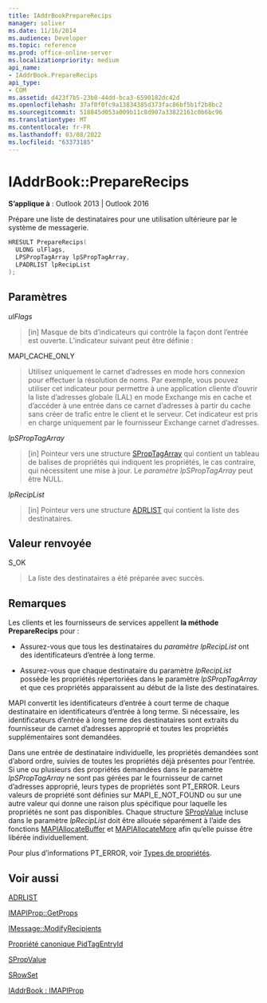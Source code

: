 ```yaml
---
title: IAddrBookPrepareRecips
manager: soliver
ms.date: 11/16/2014
ms.audience: Developer
ms.topic: reference
ms.prod: office-online-server
ms.localizationpriority: medium
api_name:
- IAddrBook.PrepareRecips
api_type:
- COM
ms.assetid: d423f7b5-23b8-44dd-bca3-6590182dc42d
ms.openlocfilehash: 37af0f0fc9a13834385d373fac86bf5b1f2b8bc2
ms.sourcegitcommit: 518845d053a009b11c8d907a33822161c0b6bc96
ms.translationtype: MT
ms.contentlocale: fr-FR
ms.lasthandoff: 03/08/2022
ms.locfileid: "63373185"
---
```

# <a name="iaddrbookpreparerecips"></a>IAddrBook::PrepareRecips

  
  
**S’applique à** : Outlook 2013 | Outlook 2016 
  
Prépare une liste de destinataires pour une utilisation ultérieure par le système de messagerie. 
  
```cpp
HRESULT PrepareRecips(
  ULONG ulFlags,
  LPSPropTagArray lpSPropTagArray,
  LPADRLIST lpRecipList
);
```

## <a name="parameters"></a>Paramètres

 _ulFlags_
  
> [in] Masque de bits d’indicateurs qui contrôle la façon dont l’entrée est ouverte. L’indicateur suivant peut être définie :
    
MAPI_CACHE_ONLY
  
> Utilisez uniquement le carnet d’adresses en mode hors connexion pour effectuer la résolution de noms. Par exemple, vous pouvez utiliser cet indicateur pour permettre à une application cliente d’ouvrir la liste d’adresses globale (LAL) en mode Exchange mis en cache et d’accéder à une entrée dans ce carnet d’adresses à partir du cache sans créer de trafic entre le client et le serveur. Cet indicateur est pris en charge uniquement par le fournisseur Exchange carnet d’adresses.
    
 _lpSPropTagArray_
  
> [in] Pointeur vers une structure [SPropTagArray](sproptagarray.md) qui contient un tableau de balises de propriétés qui indiquent les propriétés, le cas contraire, qui nécessitent une mise à jour. Le  _paramètre lpSPropTagArray_ peut être NULL. 
    
 _lpRecipList_
  
> [in] Pointeur vers une structure [ADRLIST](adrlist.md) qui contient la liste des destinataires. 
    
## <a name="return-value"></a>Valeur renvoyée

S_OK 
  
> La liste des destinataires a été préparée avec succès.
    
## <a name="remarks"></a>Remarques

Les clients et les fournisseurs de services appellent **la méthode PrepareRecips** pour : 
  
- Assurez-vous que tous les destinataires du _paramètre lpRecipList_ ont des identificateurs d’entrée à long terme. 
    
- Assurez-vous que chaque destinataire du paramètre _lpRecipList_ possède les propriétés répertoriées dans le paramètre _lpSPropTagArray_ et que ces propriétés apparaissent au début de la liste des destinataires. 
    
MAPI convertit les identificateurs d’entrée à court terme de chaque destinataire en identificateurs d’entrée à long terme. Si nécessaire, les identificateurs d’entrée à long terme des destinataires sont extraits du fournisseur de carnet d’adresses approprié et toutes les propriétés supplémentaires sont demandées.
  
Dans une entrée de destinataire individuelle, les propriétés demandées sont d’abord ordre, suivies de toutes les propriétés déjà présentes pour l’entrée. Si une ou plusieurs des propriétés demandées dans le paramètre _lpSPropTagArray_ ne sont pas gérées par le fournisseur de carnet d’adresses approprié, leurs types de propriétés sont PT_ERROR. Leurs valeurs de propriété sont définies sur MAPI_E_NOT_FOUND ou sur une autre valeur qui donne une raison plus spécifique pour laquelle les propriétés ne sont pas disponibles. Chaque structure [SPropValue](spropvalue.md) incluse dans le paramètre _lpRecipList_ doit être allouée séparément à l’aide des fonctions [MAPIAllocateBuffer](mapiallocatebuffer.md) et [MAPIAllocateMore](mapiallocatemore.md) afin qu’elle puisse être libérée individuellement. 
  
Pour plus d’informations PT_ERROR, voir [Types de propriétés](property-types.md).
  
## <a name="see-also"></a>Voir aussi



[ADRLIST](adrlist.md)
  
[IMAPIProp::GetProps](imapiprop-getprops.md)
  
[IMessage::ModifyRecipients](imessage-modifyrecipients.md)
  
[Propriété canonique PidTagEntryId](pidtagentryid-canonical-property.md)
  
[SPropValue](spropvalue.md)
  
[SRowSet](srowset.md)
  
[IAddrBook : IMAPIProp](iaddrbookimapiprop.md)

